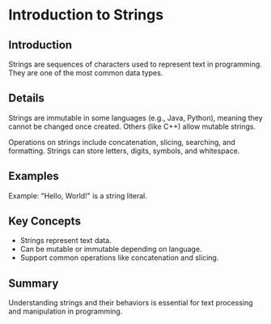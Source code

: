 # Introduction to Strings

## Introduction
Strings are sequences of characters used to represent text in programming. They are one of the most common data types.

## Details
Strings are immutable in some languages (e.g., Java, Python), meaning they cannot be changed once created. Others (like C++) allow mutable strings.

Operations on strings include concatenation, slicing, searching, and formatting. Strings can store letters, digits, symbols, and whitespace.

## Examples
Example: "Hello, World!" is a string literal.

## Key Concepts
- Strings represent text data.  
- Can be mutable or immutable depending on language.  
- Support common operations like concatenation and slicing.

## Summary
Understanding strings and their behaviors is essential for text processing and manipulation in programming.

